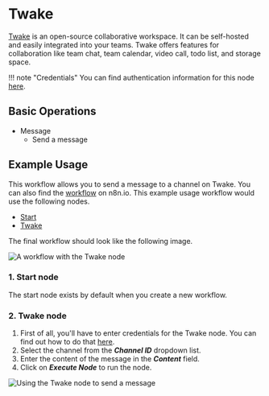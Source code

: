 # Twake

[Twake](https://twake.app/) is an open-source collaborative workspace. It can be self-hosted and easily integrated into your teams. Twake offers features for collaboration like team chat, team calendar, video call, todo list, and storage space.

!!! note "Credentials"
    You can find authentication information for this node [here](/integrations/builtin/credentials/twake/).


## Basic Operations

* Message
    * Send a message


## Example Usage

This workflow allows you to send a message to a channel on Twake. You can also find the [workflow](https://n8n.io/workflows/595) on n8n.io. This example usage workflow would use the following nodes.
- [Start](/integrations/builtin/core-nodes/n8n-nodes-base.start/)
- [Twake]()

The final workflow should look like the following image.

![A workflow with the Twake node](/_images/integrations/builtin/app-nodes/twake/workflow.png)

### 1. Start node

The start node exists by default when you create a new workflow.


### 2. Twake node

1. First of all, you'll have to enter credentials for the Twake node. You can find out how to do that [here](/integrations/builtin/credentials/twake/).
2. Select the channel from the ***Channel ID*** dropdown list.
3. Enter the content of the message in the ***Content*** field.
4. Click on ***Execute Node*** to run the node.

![Using the Twake node to send a message](/_images/integrations/builtin/app-nodes/twake/twake_node.png)

